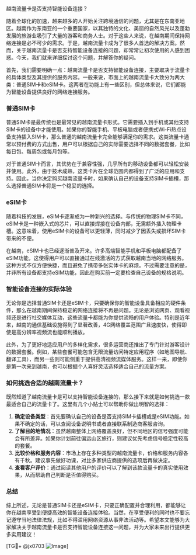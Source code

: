 越南流量卡是否支持智能设备连接？

随着全球化的加速，越来越多的人开始关注跨境通信的问题，尤其是在东南亚地区。越南作为东南亚的一个重要国家，以其独特的文化、美丽的自然风光以及蓬勃发展的旅游业吸引了大量的游客和商务人士。对于这些人来说，在越南期间保持网络连接是必不可少的需求。于是，越南流量卡成为了很多人首选的解决方案。然而，关于越南流量卡是否支持智能设备连接的问题，却常常让初次使用的人感到困惑。今天，我们就来详细探讨这个问题，并解答你的疑问。

首先，我们需要明确一点：越南流量卡是否支持智能设备连接，主要取决于流量卡的具体类型及其提供的服务内容。一般来说，市面上的越南流量卡大致分为两大类：普通SIM卡和eSIM卡。这两者在功能上有一些区别，但总体来说，它们都能为智能设备提供良好的网络连接服务。

### 普通SIM卡

普通SIM卡是最传统也是最常见的越南流量卡形式。它需要插入到手机或其他支持SIM卡的设备中才能使用。如果你的智能手机、平板电脑或者便携式Wi-Fi热点设备支持插入SIM卡，那么普通的越南流量卡完全能够满足你的需求。这类流量卡通常以预付费的方式出售，用户可以根据自己的实际需要选择不同的数据套餐，比如每日包、每周包或每月包等。

对于普通SIM卡而言，其优势在于兼容性强，几乎所有的移动设备都可以轻松安装并使用。此外，由于技术成熟，这类卡片在全球范围内都得到了广泛的应用和支持。因此，当你决定购买越南流量卡时，如果确认自己的设备支持SIM卡插槽，那么选择普通SIM卡将是一个稳妥的选择。

### eSIM卡

随着科技的发展，eSIM卡逐渐成为一种新兴的选择。与传统的物理SIM卡不同，eSIM卡是一种嵌入式的芯片，可以直接焊接在设备内部，无需额外插入物理卡槽。这意味着，使用eSIM卡的设备可以更轻薄，同时减少了因丢失或损坏SIM卡带来的不便。

在越南，eSIM卡也已经逐渐普及开来。许多高端智能手机和平板电脑都配备了eSIM功能，这使得用户可以直接通过在线激活的方式获取越南当地的网络服务。这种方式不仅方便快捷，而且避免了携带多张实体卡的麻烦。不过需要注意的是，并非所有设备都支持eSIM功能，因此在购买前一定要检查自己设备的规格说明。

### 智能设备连接的实际体验

无论你是选择普通SIM卡还是eSIM卡，只要确保你的智能设备具备相应的硬件条件，那么在越南期间保持稳定的网络连接将不再是问题。无论是浏览网页、观看视频还是进行社交媒体互动，这些流量卡都能为你提供流畅的用户体验。特别是近年来，越南的通信基础设施得到了显著改善，4G网络覆盖范围广且速度快，使得即使是高分辨率视频流也能顺利播放。

此外，为了更好地适应用户的多样化需求，很多运营商还推出了专门针对游客设计的数据套餐。例如，某些套餐可能包含无限流量访问特定应用程序（如地图导航、翻译工具），而另一些则可能侧重于提供高清视频流媒体服务。这样一来，即使你是第一次来到越南，也可以根据个人喜好灵活选择适合自己的流量方案。

### 如何挑选合适的越南流量卡？

既然知道了越南流量卡是可以支持智能设备连接的，那么接下来就是如何挑选一款最适合自己的流量卡了。这里有几个小贴士可以帮助你做出明智的选择：

1. **确定设备类型**：首先要确认自己的设备是否支持SIM卡插槽或是eSIM功能。如果不确定的话，可以查阅设备说明书或者直接联系制造商客服咨询。
2. **了解目的地情况**：虽然越南整体上网络覆盖良好，但不同地区的信号强度可能会有所差异。如果你计划前往偏远山区旅行，则建议优先考虑信号稳定性较高的套餐。
3. **比较价格和服务内容**：市场上存在多种类型的越南流量卡，价格和服务内容各有千秋。建议事先做好功课，对比多家供应商提供的选项后再做决定。
4. **查看客户评价**：通过阅读其他用户的评价可以了解到该款流量卡的真实使用效果，从而帮助自己判断是否值得购买。

### 总结

综上所述，无论是普通SIM卡还是eSIM卡，只要正确配置并合理利用，都能够让你在越南享受到便捷高效的智能设备连接体验。当然，在享受便利的同时也不要忘记遵守当地法律法规，比如不得滥用网络资源从事非法活动等。希望本文能够为大家解决关于越南流量卡是否支持智能设备连接这一问题，并为大家未来出行提供更多实用建议！

[TG💪+ @jx0703 ![Image](https://github.com/user-attachments/assets/dbca1d08-cadb-493c-b0ec-ad6f7a83f270)]